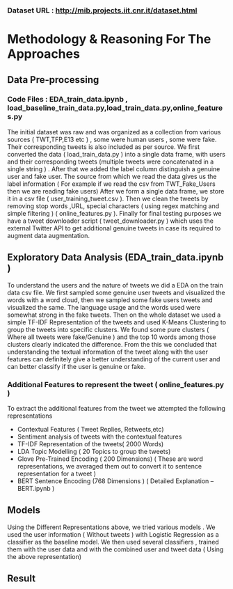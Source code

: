 ### Dataset URL : http://mib.projects.iit.cnr.it/dataset.html

# Methodology & Reasoning For The Approaches
## Data  Pre-processing 

### Code Files : EDA_train_data.ipynb , load_baseline_train_data.py,load_train_data.py,online_features.py
The initial dataset was raw and was organized as a collection from various sources ( TWT,TFP,E13 etc ) , some were human users , some were fake. Their corresponding tweets is also included as per source.
We first converted the data ( load_train_data.py ) into a single data frame, with users and their corresponding tweets (multiple tweets were concatenated in a single string ) . After that we added the label column distinguish a genuine user and fake user. The source from which we read the data gives us the label information ( For example if we read the csv from TWT_Fake_Users then we are reading fake users) 
After we form a single data frame, we store it in a csv file ( user_training_tweet.csv ). Then we clean the tweets by removing stop words ,URL, special characters ( using regex matching and simple filtering ) ( online_features.py ). 
Finally for final testing purposes we have a tweet downloader script ( tweet_downloader.py ) which uses the external Twitter API to get additional genuine tweets in case its required to augment data augmentation.

## Exploratory Data Analysis (EDA_train_data.ipynb )
To understand the users and the nature of tweets we did a EDA on the train data csv file. We first sampled some genuine user tweets and visualized the words with a word cloud, then we sampled some fake users tweets and visualized the same. The language usage and the words used were somewhat strong in the fake tweets. 
Then on the whole dataset we used a simple TF-IDF Representation of the tweets and used K-Means Clustering to group the tweets into specific clusters. We found some pure clusters ( Where all tweets were fake/Genuine ) and the top 10 words among those clusters clearly indicated the difference. 
From the this we concluded that understanding the textual information of the tweet along with the user features can definitely give a better understanding of the current user and can better classify if the user is genuine or fake.

### Additional Features to represent the tweet ( online_features.py )
To extract the additional features from the tweet we attempted the following representations
* Contextual Features ( Tweet Replies, Retweets,etc)
* Sentiment analysis of tweets with the contextual features
* TF-IDF Representation of the tweets( 2000 Words)
* LDA Topic Modelling ( 20 Topics to group the tweets)
* Glove Pre-Trained Encoding ( 200 Dimensions) ( These are word representations, we averaged them out to convert it to sentence representation for a tweet )
* BERT Sentence Encoding (768 Dimensions ) ( Detailed Explanation – BERT.ipynb )

## Models
Using the Different Representations above,  we tried various models . We used the user information ( Without tweets ) with Logistic Regression as a classifier as the baseline model.
We then used several classifiers , trained them with the user data and with the combined user and tweet data ( Using the above representation)


## Result